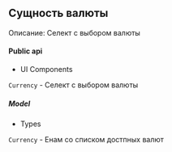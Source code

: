 ## Сущность валюты

Описание:
Селект с выбором валюты

#### Public api

- UI Components

`Currency` - Селект с выбором валюты

##### Model

- Types

`Currency` - Енам со списком достпных валют

